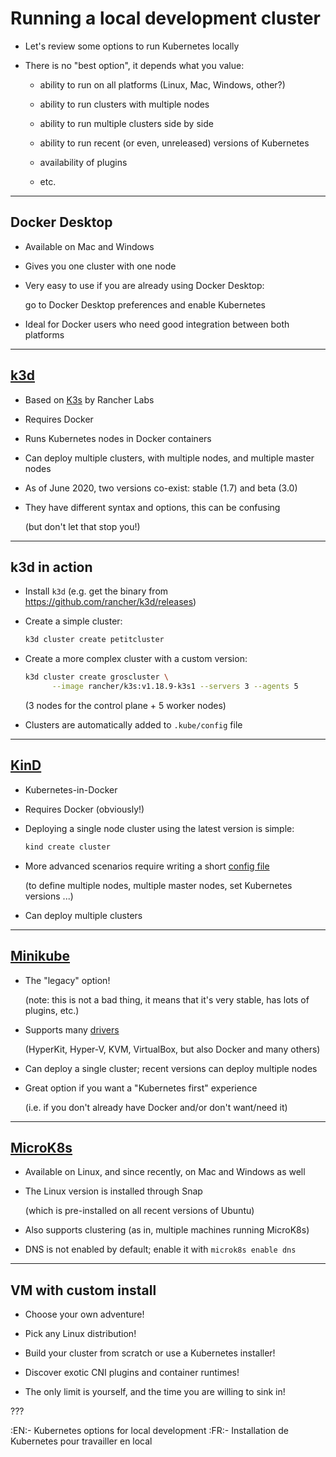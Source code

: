 # Running a local development cluster

- Let's review some options to run Kubernetes locally

- There is no "best option", it depends what you value:

  - ability to run on all platforms (Linux, Mac, Windows, other?)

  - ability to run clusters with multiple nodes

  - ability to run multiple clusters side by side

  - ability to run recent (or even, unreleased) versions of Kubernetes

  - availability of plugins

  - etc.

---

## Docker Desktop

- Available on Mac and Windows

- Gives you one cluster with one node

- Very easy to use if you are already using Docker Desktop:

  go to Docker Desktop preferences and enable Kubernetes

- Ideal for Docker users who need good integration between both platforms

---

## [k3d](https://k3d.io/)

- Based on [K3s](https://k3s.io/) by Rancher Labs

- Requires Docker

- Runs Kubernetes nodes in Docker containers

- Can deploy multiple clusters, with multiple nodes, and multiple master nodes

- As of June 2020, two versions co-exist: stable (1.7) and beta (3.0)

- They have different syntax and options, this can be confusing

  (but don't let that stop you!)

---

## k3d in action

- Install `k3d` (e.g. get the binary from https://github.com/rancher/k3d/releases)

- Create a simple cluster:
  ```bash
  k3d cluster create petitcluster
  ```

- Create a more complex cluster with a custom version:
  ```bash
  k3d cluster create groscluster \
        --image rancher/k3s:v1.18.9-k3s1 --servers 3 --agents 5
  ```

  (3 nodes for the control plane + 5 worker nodes)
 
- Clusters are automatically added to `.kube/config` file

---

## [KinD](https://kind.sigs.k8s.io/)

- Kubernetes-in-Docker

- Requires Docker (obviously!)

- Deploying a single node cluster using the latest version is simple:
  ```bash
  kind create cluster
  ```

- More advanced scenarios require writing a short [config file](https://kind.sigs.k8s.io/docs/user/quick-start#configuring-your-kind-cluster)

  (to define multiple nodes, multiple master nodes, set Kubernetes versions ...)
 
- Can deploy multiple clusters

---

## [Minikube](https://minikube.sigs.k8s.io/docs/)

- The "legacy" option!

  (note: this is not a bad thing, it means that it's very stable, has lots of plugins, etc.)

- Supports many [drivers](https://minikube.sigs.k8s.io/docs/drivers/)

  (HyperKit, Hyper-V, KVM, VirtualBox, but also Docker and many others)

- Can deploy a single cluster; recent versions can deploy multiple nodes

- Great option if you want a "Kubernetes first" experience

  (i.e. if you don't already have Docker and/or don't want/need it)

---

## [MicroK8s](https://microk8s.io/)

- Available on Linux, and since recently, on Mac and Windows as well

- The Linux version is installed through Snap

  (which is pre-installed on all recent versions of Ubuntu)

- Also supports clustering (as in, multiple machines running MicroK8s)

- DNS is not enabled by default; enable it with `microk8s enable dns`

---

## VM with custom install

- Choose your own adventure!

- Pick any Linux distribution!

- Build your cluster from scratch or use a Kubernetes installer!

- Discover exotic CNI plugins and container runtimes!

- The only limit is yourself, and the time you are willing to sink in!

???

:EN:- Kubernetes options for local development
:FR:- Installation de Kubernetes pour travailler en local
